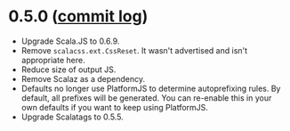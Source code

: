 # 0.5.0 ([commit log](https://github.com/japgolly/scalacss/compare/v0.4.1...v0.5.0))

* Upgrade Scala.JS to 0.6.9.
* Remove `scalacss.ext.CssReset`. It wasn't advertised and isn't appropriate here.
* Reduce size of output JS.
* Remove Scalaz as a dependency.
* Defaults no longer use PlatformJS to determine autoprefixing rules. By default, all prefixes will be generated.
  You can re-enable this in your own defaults if you want to keep using PlatformJS.
* Upgrade Scalatags to 0.5.5.
